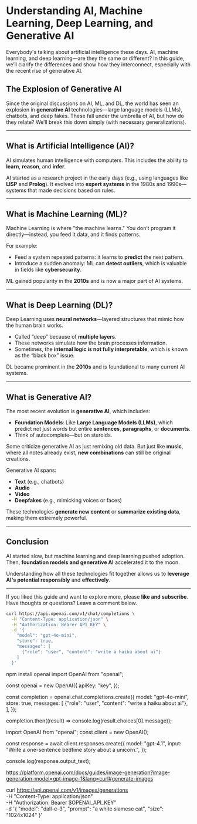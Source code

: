 
# Understanding AI, Machine Learning, Deep Learning, and Generative AI

Everybody's talking about artificial intelligence these days. AI, machine learning, and deep learning—are they the same or different? In this guide, we’ll clarify the differences and show how they interconnect, especially with the recent rise of generative AI.

## The Explosion of Generative AI

Since the original discussions on AI, ML, and DL, the world has seen an explosion in **generative AI** technologies—large language models (LLMs), chatbots, and deep fakes. These fall under the umbrella of AI, but how do they relate? We’ll break this down simply (with necessary generalizations).

---

## What is Artificial Intelligence (AI)?

AI simulates human intelligence with computers. This includes the ability to **learn**, **reason**, and **infer**.

AI started as a research project in the early days (e.g., using languages like **LISP** and **Prolog**). It evolved into **expert systems** in the 1980s and 1990s—systems that made decisions based on rules.

---

## What is Machine Learning (ML)?

Machine Learning is where "the machine learns." You don’t program it directly—instead, you feed it data, and it finds patterns.

For example:
- Feed a system repeated patterns: it learns to **predict** the next pattern.
- Introduce a sudden anomaly: ML can **detect outliers**, which is valuable in fields like **cybersecurity**.

ML gained popularity in the **2010s** and is now a major part of AI systems.

---

## What is Deep Learning (DL)?

Deep Learning uses **neural networks**—layered structures that mimic how the human brain works.

- Called “deep” because of **multiple layers**.
- These networks simulate how the brain processes information.
- Sometimes, the **internal logic is not fully interpretable**, which is known as the “black box” issue.

DL became prominent in the **2010s** and is foundational to many current AI systems.

---

## What is Generative AI?

The most recent evolution is **generative AI**, which includes:

- **Foundation Models**: Like **Large Language Models (LLMs)**, which predict not just words but entire **sentences**, **paragraphs**, or **documents**.
- Think of autocomplete—but on steroids.

Some criticize generative AI as just remixing old data. But just like **music**, where all notes already exist, **new combinations** can still be original creations.

Generative AI spans:
- **Text** (e.g., chatbots)
- **Audio**
- **Video**
- **Deepfakes** (e.g., mimicking voices or faces)

These technologies **generate new content** or **summarize existing data**, making them extremely powerful.

---

## Conclusion

AI started slow, but machine learning and deep learning pushed adoption. Then, **foundation models and generative AI** accelerated it to the moon.

Understanding how all these technologies fit together allows us to **leverage AI's potential responsibly** and **effectively**.

---

If you liked this guide and want to explore more, please **like and subscribe**. Have thoughts or questions? Leave a comment below.




```bash
curl https://api.openai.com/v1/chat/completions \
  -H "Content-Type: application/json" \
  -H "Authorization: Bearer API_KEY" \
  -d '{
    "model": "gpt-4o-mini",
    "store": true,
    "messages": [
      {"role": "user", "content": "write a haiku about ai"}
    ]
  }'
```

npm install openai
import OpenAI from "openai";

const openai = new OpenAI({
apiKey: "key",
});

const completion = openai.chat.completions.create({
model: "gpt-4o-mini",
store: true,
messages: [
{"role": "user", "content": "write a haiku about ai"},
],
});

completion.then((result) => console.log(result.choices[0].message));



import OpenAI from "openai";
const client = new OpenAI();

const response = await client.responses.create({
model: "gpt-4.1",
input: "Write a one-sentence bedtime story about a unicorn.",
});

console.log(response.output_text);

https://platform.openai.com/docs/guides/image-generation?image-generation-model=gpt-image-1&lang=curl#generate-images

curl https://api.openai.com/v1/images/generations \
-H "Content-Type: application/json" \
-H "Authorization: Bearer $OPENAI_API_KEY" \
-d '{
"model": "dall-e-3",
"prompt": "a white siamese cat",
"size": "1024x1024"
}'